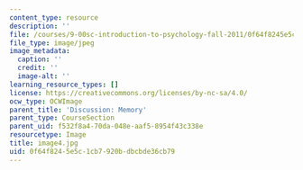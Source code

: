 ```yaml
---
content_type: resource
description: ''
file: /courses/9-00sc-introduction-to-psychology-fall-2011/0f64f8245e5c1cb7920bdbcbde36cb79_image4.jpg
file_type: image/jpeg
image_metadata:
  caption: ''
  credit: ''
  image-alt: ''
learning_resource_types: []
license: https://creativecommons.org/licenses/by-nc-sa/4.0/
ocw_type: OCWImage
parent_title: 'Discussion: Memory'
parent_type: CourseSection
parent_uid: f532f8a4-70da-048e-aaf5-8954f43c338e
resourcetype: Image
title: image4.jpg
uid: 0f64f824-5e5c-1cb7-920b-dbcbde36cb79
---
```

